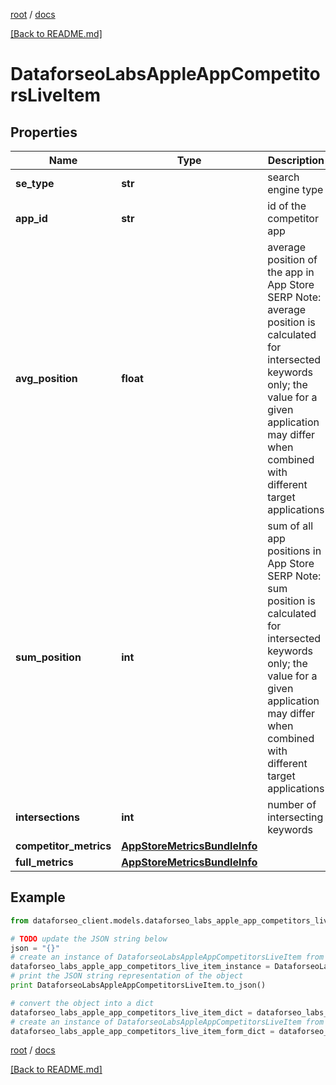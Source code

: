 [root](./../ "root") / [docs](./ "docs")

[[Back to README.md]](./../README.md "[Back to README.md]")

# DataforseoLabsAppleAppCompetitorsLiveItem

## Properties

Name | Type | Description | Notes
------------ | ------------- | ------------- | -------------
**se_type** | **str** | search engine type | [optional]
**app_id** | **str** | id of the competitor app | [optional]
**avg_position** | **float** | average position of the app in App Store SERP Note: average position is calculated for intersected keywords only; the value for a given application may differ when combined with different target applications | [optional]
**sum_position** | **int** | sum of all app positions in App Store SERP Note: sum position is calculated for intersected keywords only; the value for a given application may differ when combined with different target applications | [optional]
**intersections** | **int** | number of intersecting keywords | [optional]
**competitor_metrics** | [**AppStoreMetricsBundleInfo**](AppStoreMetricsBundleInfo.md) |  | [optional]
**full_metrics** | [**AppStoreMetricsBundleInfo**](AppStoreMetricsBundleInfo.md) |  | [optional]

## Example

```python
from dataforseo_client.models.dataforseo_labs_apple_app_competitors_live_item import DataforseoLabsAppleAppCompetitorsLiveItem

# TODO update the JSON string below
json = "{}"
# create an instance of DataforseoLabsAppleAppCompetitorsLiveItem from a JSON string
dataforseo_labs_apple_app_competitors_live_item_instance = DataforseoLabsAppleAppCompetitorsLiveItem.from_json(json)
# print the JSON string representation of the object
print DataforseoLabsAppleAppCompetitorsLiveItem.to_json()

# convert the object into a dict
dataforseo_labs_apple_app_competitors_live_item_dict = dataforseo_labs_apple_app_competitors_live_item_instance.to_dict()
# create an instance of DataforseoLabsAppleAppCompetitorsLiveItem from a dict
dataforseo_labs_apple_app_competitors_live_item_form_dict = dataforseo_labs_apple_app_competitors_live_item.from_dict(dataforseo_labs_apple_app_competitors_live_item_dict)
```

  

[root](./../ "root") / [docs](./ "docs")

[[Back to README.md]](./../README.md "[Back to README.md]")